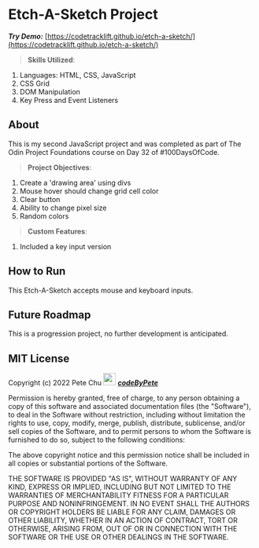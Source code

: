# Etch-A-Sketch Project

***Try Demo:*** [https://codetracklift.github.io/etch-a-sketch/](https://codetracklift.github.io/etch-a-sketch/)

>**Skills Utilized**:
<ol>
    <li>Languages: HTML, CSS, JavaScript</li>
    <li>CSS Grid</li>
    <li>DOM Manipulation</li>
    <li>Key Press and Event Listeners</li>
</ol>

## About
This is my second JavaScript project and was completed as part of The Odin Project Foundations course on Day 32 of #100DaysOfCode.

>**Project Objectives**:
<ol>
    <li>Create a 'drawing area' using divs</li>
    <li>Mouse hover should change grid cell color</li>
    <li>Clear button</li>
    <li>Ability to change pixel size</li>
    <li>Random colors</li>
</ol>

>**Custom Features**:
<ol>
    <li>Included a key input version</li>
</ol>

## How to Run
This Etch-A-Sketch accepts mouse and keyboard inputs.

## Future Roadmap
This is a progression project, no further development is anticipated.

## MIT License

Copyright (c) 2022 Pete Chu <img src='https://www.codebypete.com/pics/pharma2code_icon.gif' alt='codeByPete logo' width='25'> ***[codeByPete](https://www.codebypete.com/)***

Permission is hereby granted, free of charge, to any person obtaining a copy of this software and associated documentation files (the "Software"), to deal in the Software without restriction, including without limitation the rights to use, copy, modify, merge, publish, distribute, sublicense, and/or sell copies of the Software, and to permit persons to whom the Software is furnished to do so, subject to the following conditions:

The above copyright notice and this permission notice shall be included in all copies or substantial portions of the Software.

THE SOFTWARE IS PROVIDED "AS IS", WITHOUT WARRANTY OF ANY KIND, EXPRESS OR IMPLIED, INCLUDING BUT NOT LIMITED TO THE WARRANTIES OF MERCHANTABILITY FITNESS FOR A PARTICULAR PURPOSE AND NONINFRINGEMENT. IN NO EVENT SHALL THE AUTHORS OR COPYRIGHT HOLDERS BE LIABLE FOR ANY CLAIM, DAMAGES OR OTHER LIABILITY, WHETHER IN AN ACTION OF CONTRACT, TORT OR OTHERWISE, ARISING FROM, OUT OF OR IN CONNECTION WITH THE SOFTWARE OR THE USE OR OTHER DEALINGS IN THE SOFTWARE.
